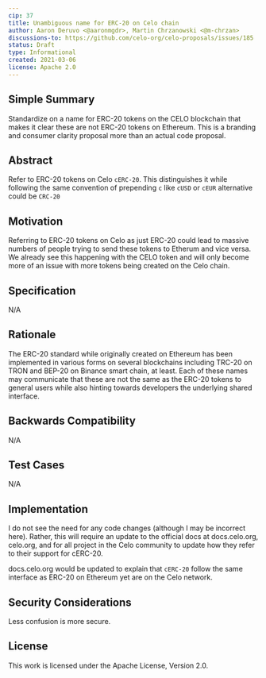 ```yaml
---
cip: 37
title: Unambiguous name for ERC-20 on Celo chain
author: Aaron Deruvo <@aaronmgdr>, Martin Chrzanowski <@m-chrzan>
discussions-to: https://github.com/celo-org/celo-proposals/issues/185
status: Draft
type: Informational
created: 2021-03-06
license: Apache 2.0
---
```



## Simple Summary
Standardize on a name for ERC-20 tokens on the CELO blockchain that makes it clear these are not ERC-20 tokens on Ethereum. This is a branding and consumer clarity proposal more than an actual code proposal. 


## Abstract
Refer to ERC-20 tokens on Celo `cERC-20`. This distinguishes it while following the same convention of prepending `c` like `cUSD` or `cEUR` alternative could be `CRC-20`


## Motivation
Referring to ERC-20 tokens on Celo as just ERC-20 could lead to massive numbers of people trying to send these tokens to Etherum and vice versa. We already see this happening with the CELO token and will only become more of an issue with more tokens being created on the Celo chain. 
 

## Specification
N/A

## Rationale
The ERC-20 standard while originally created on Ethereum has been implemented in various forms on several blockchains including TRC-20 on TRON and BEP-20 on Binance smart chain, at least. Each of these names may communicate that these are not the same as the ERC-20 tokens to general users while also hinting towards developers the underlying shared interface. 

## Backwards Compatibility
N/A

## Test Cases
N/A

## Implementation
I do not see the need for any code changes (although I may be incorrect here). Rather, this will require an update to the official docs at docs.celo.org, celo.org, and for all project in the Celo community to update how they refer to their support for cERC-20.  

docs.celo.org would be updated to explain that `cERC-20` follow the same interface as ERC-20 on Ethereum yet are on the Celo network. 


## Security Considerations
Less confusion is more secure.

## License
This work is licensed under the Apache License, Version 2.0.
